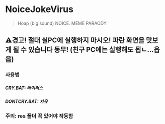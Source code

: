 # NoiceJokeVirus
> Hoap (big sound) NOICE. MEME PARAODY

## ⚠경고! 절대 실PC에 실행하지 마시오! 파란 화면을 맛보게 될 수 있습니다 동무! (친구 PC에는 실행해도 됩ㄴ...읍읍)
### 사용법
##### CRY.BAT: 바이러스
##### DONTCRY.BAT: 치유
### 주의: res 폴더 꼭 있어야 작동함

